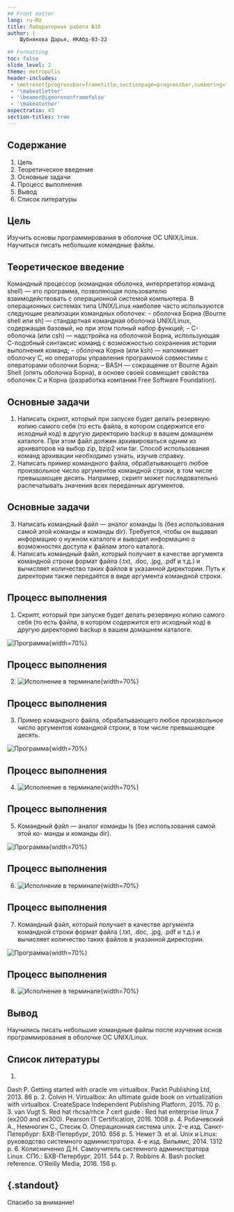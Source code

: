 ```yaml
---
## Front matter
lang: ru-RU
title: Лабораторная работа №10
author: |
	Шубнякова Дарья, НКАбд-03-22

## Formatting
toc: false
slide_level: 2
theme: metropolis
header-includes: 
 - \metroset{progressbar=frametitle,sectionpage=progressbar,numbering=fraction}
 - '\makeatletter'
 - '\beamer@ignorenonframefalse'
 - '\makeatother'
aspectratio: 43
section-titles: true
---
```


## Содержание

1. Цель
2. Теоретическое введение
3. Основные задачи
4. Процесс выполнения
5. Вывод
6. Список литературы

## Цель

Изучить основы программирования в оболочке ОС UNIX/Linux. Научиться писать
небольшие командные файлы.

## Теоретическое введение

Командный процессор (командная оболочка, интерпретатор команд shell) — это программа, позволяющая пользователю взаимодействовать с операционной системой
компьютера. В операционных системах типа UNIX/Linux наиболее часто используются
следующие реализации командных оболочек:
– оболочка Борна (Bourne shell или sh) — стандартная командная оболочка UNIX/Linux, содержащая базовый, но при этом полный набор функций;
– С-оболочка (или csh) — надстройка на оболочкой Борна, использующая С-подобный
синтаксис команд с возможностью сохранения истории выполнения команд;
– оболочка Корна (или ksh) — напоминает оболочку С, но операторы управления программой совместимы с операторами оболочки Борна;
– BASH — сокращение от Bourne Again Shell (опять оболочка Борна), в основе своей совмещает свойства оболочек С и Корна (разработка компании Free Software Foundation).

## Основные задачи

1. Написать скрипт, который при запуске будет делать резервную копию самого себя (то есть файла, в котором содержится его исходный код) в другую директорию backup в вашем домашнем каталоге. При этом файл должен архивироваться одним из архиваторов на выбор zip, bzip2 или tar. Способ использования команд архивации необходимо узнать, изучив справку.
2. Написать пример командного файла, обрабатывающего любое произвольное число
аргументов командной строки, в том числе превышающее десять. Например, скрипт
может последовательно распечатывать значения всех переданных аргументов.

## Основные задачи

3. Написать командный файл — аналог команды ls (без использования самой этой команды и команды dir). Требуется, чтобы он выдавал информацию о нужном каталоге и выводил информацию о возможностях доступа к файлам этого каталога.
4. Написать командный файл, который получает в качестве аргумента командной строки формат файла (.txt, .doc, .jpg, .pdf и т.д.) и вычисляет количество таких файлов в указанной директории. Путь к директории также передаётся в виде аргумента командной строки.

## Процесс выполнения

1. Скрипт, который при запуске будет делать резервную копию самого себя (то
есть файла, в котором содержится его исходный код) в другую директорию backup
в вашем домашнем каталоге.

![Программа](image/1.png){width=70%}

## Процесс выполнения

2. ![Исполнение в терминале](image/2.png){width=70%}

## Процесс выполнения

3.  Пример командного файла, обрабатывающего любое произвольное число
аргументов командной строки, в том числе превышающее десять.

![Программа](image/3.png){width=70%}

## Процесс выполнения

4. ![Исполнение в терминале](image/4.png){width=70%}

## Процесс выполнения

5. Командный файл — аналог команды ls (без использования самой этой ко-
манды и команды dir).

![Программа](image/5.png){width=70%}

## Процесс выполнения

6. ![Исполнение в терминале](image/6.png){width=70%}

## Процесс выполнения

7. Командный файл, который получает в качестве аргумента командной строки
формат файла (.txt, .doc, .jpg, .pdf и т.д.) и вычисляет количество таких файлов в указанной директории.

![Программа](image/7.png){width=70%}

## Процесс выполнения

8. ![Исполнение в терминале](image/8.png){width=70%}

## Вывод

Научились писать небольшие командные файлы после изучения основ программирования в оболочке ОС UNIX/Linux.

## Список литературы

1.
Dash P. Getting started with oracle vm virtualbox. Packt Publishing Ltd, 2013. 86 p.
2.
Colvin H. Virtualbox: An ultimate guide book on virtualization with virtualbox. CreateSpace Independent Publishing Platform, 2015. 70 p.
3.
van Vugt S. Red hat rhcsa/rhce 7 cert guide : Red hat enterprise linux 7 (ex200 and ex300). Pearson IT Certification, 2016. 1008 p.
4.
Робачевский А., Немнюгин С., Стесик О. Операционная система unix. 2-е изд. Санкт-Петербург: БХВ-Петербург, 2010. 656 p.
5.
Немет Э. et al. Unix и Linux: руководство системного администратора. 4-е изд. Вильямс, 2014. 1312 p.
6.
Колисниченко Д.Н. Самоучитель системного администратора Linux. СПб.: БХВ-Петербург, 2011. 544 p.
7.
Robbins A. Bash pocket reference. O’Reilly Media, 2016. 156 p.


## {.standout}

Спасибо за внимание!

